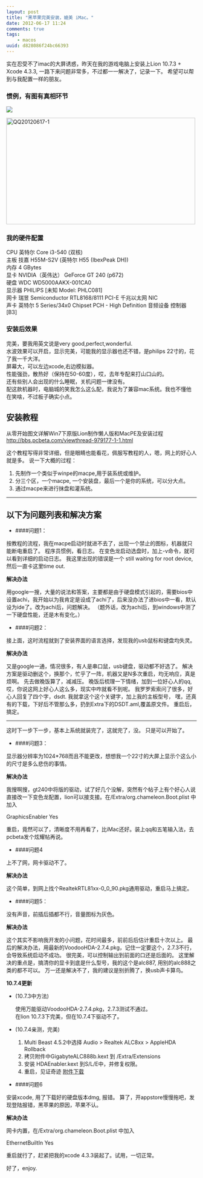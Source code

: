 ```yaml
---
layout: post
title: "黑苹果完美安装，媲美 iMac。"
date: 2012-06-17 11:24
comments: true
tags: 
    - macos
uuid: d828086f24bc66393
---
```


实在忍受不了imac的大屏诱惑，昨天在我的游戏电脑上安装上Lion 10.7.3 + Xcode 4.3.3, 一路下来问题非常多，不过都一一解决了，记录一下。 希望可以帮到与我配置一样的朋友。

### 惯例，有图有真相环节
![](http://l.ruby-china.org/photo/96e0bc2eaf78075ebd01bdfb12953abe.jpg)

<a href="http://www.flickr.com/photos/73858287@N03/7385074806/" title="Flickr 上 hhuai2012 的 QQ20120617-1"><img src="http://farm6.staticflickr.com/5275/7385074806_e32fac48c2.jpg" width="500" height="281" alt="QQ20120617-1"></a>

### 我的硬件配置

CPU 英特尔 Core i3-540 (双核)     
主板 技嘉 H55M-S2V (英特尔 H55 (IbexPeak DH))      
内存 4 GBytes      
显卡 NVIDIA（英伟达） GeForce GT 240 (p672)      
硬盘 WDC WD5000AAKX-001CA0      
显示器 PHILIPS [未知 Model: PHLC081]      
网卡 瑞昱 Semiconductor RTL8168/8111 PCI-E 千兆以太网 NIC      
声卡 英特尔 5 Series/34x0 Chipset PCH - High Definition 音频设备 控制器 [B3]      

### 安装后效果

完美，要我用英文说是very good,perfect,wonderful.     
水波效果可以开启，显示完美，可能我的显示器也还不错，是philips 22寸的，花了我一千大洋。     
屏幕大，可以左边xcode,右边模拟器。     
性能强劲，散热好（保持在50-60度），哎，去年专配来打山口山的。     
还有些别人会出现的什么睡眠，关机问题一律没有。     
配这款机器时，电脑城的笑我怎么这么配，我说为了兼容mac系统。我也不懂他在笑啥，不过板子确实小点。     

## 安装教程

从零开始图文详解Win7下原版Lion制作懒人版和MacPE及安装过程
http://bbs.pcbeta.com/viewthread-979177-1-1.html

这个教程写得非常详细，但是眼睛也能看花，佩服写教程的人，嗯，网上的好心人就是多。
说一下大概的过程：

1.   先制作一个类似于winpe的macpe,用于装系统或维护。
1.   分三个区，一个macpe, 一个安装盘，最后一个是你的系统，可以分大点。
1.   通过macpe来进行抹盘和灌系统。   
             
------------
## 以下为问题列表和解决方案

- ####问题1：

按教程的流程，我在macpe启动时就进不去了，出现一个禁止的图标，机器就只能断电重启了。
程序员惯例，看日志。 在变色龙启动选盘时，加上-v命令，就可以看到详细的启动日志。
我这里出现的错误是一个 still waiting for root device, 然后一直卡这里time out.

**解决办法**

用google一搜，大量的说法和答案，主要都是由于硬盘模式引起的，需要bios中设置achi，我开始以为我肯定是设成了achi了，后来没办法了进bios中一看，默认设为ide了。改为achi后，问题解决。
（题外话，改为achi后，到windows中测了一下硬盘性能，还是木有变化。）

- ####问题2：

接上面，这时流程就到了安装界面的语言选择，发现我的usb鼠标和键盘均失灵。

**解决办法**

又是google一通，情况很多，有人是串口鼠，usb键盘，驱动都不好选了。 解决方案是驱动删这个，换那个，忙乎了一阵，机器又是N多次重启，均无响应，真是烦啊。
先去做晚饭算了，减减压。
晚饭后梳理一下情绪，加到一位好心人的qq,哎，你说这网上好心人这么多，现实中咋就看不到呢。
我罗罗索索问了很多，好心人回复了四个字，dsdt. 我就拿这个这个关键字，加上我的主板型号，
嘿，还真有的下载，下好后不管那么多，扔到Extra下的DSDT.aml,覆盖原文件。
重启后，搞定。

------------
这时下一步下一步，基本上系统就装完了，这就完了，没。 只是可以开始了。

- ####问题3：

显示器分辨率为1024*768而且不能更改，想想我一个22寸的大屏上显示个这么小的尺寸是多么悲伤的事情。

**解决办法**

我搜啊搜，gt240中将版的驱动，试了好几个没解，突然有个帖子上有个好心人说直接改一下变色龙配置，lion可以接支接。在/Extra/org.chameleon.Boot.plist 中加入

  <key>GraphicsEnabler</key>
  <string>Yes</string>

重启，竟然可以了，清晰度不用再看了，比iMac还好。装上qq和五笔输入法，去pcbeta发个炫耀帖再说。

- ####问题4

上不了网，网卡驱动不了。

**解决办法**

这个简单，到网上找个RealtekRTL81xx-0_0_90.pkg通用驱动，重启马上搞定。

- ####问题5：

没有声音，前插后插都不行，音量图标为灰色。

**解决办法**

这个其实不影响我开发的小问题，花时间最多，前前后后估计重启十次以上。
最后的解决办法，用最新的VoodooHDA-2.7.4.pkg，记住一定要这个，2.7.3不行，会导致系统启动不成功。
很完美，可以控制输出到前面的口还是后面的。
这里解决的重点是，搞清你的显卡到底是什么型号，我的这个是alc887, 用别的alc888之类的都不可以。
万一还是解决不了，我的建议是别折腾了，换usb声卡算鸟。

**10.7.4更新**

  - (10.7.3中方法)

    使用万能驱动VoodooHDA-2.7.4.pkg，2.7.3测试不通过。    
    在lion 10.7.3下完美，但在10.7.4下驱动不了。

  - (10.7.4亲测，完美)

    1. Multi Beast 4.5.2中选择
    Audio > Realtek ALC8xx > AppleHDA Rollback
    2. 拷贝附件中GigabyteALC888b.kext 到 /Extra/Extensions
    3. 安装 HDAEnabler.kext 到S/L/E中，并修复权限。
    4. 重启，见证奇迹
  [附件下载][1]

- ####问题6

安装xcode, 用了下载好的硬盘版本dmg, 报错。
算了，开appstore慢慢拖吧，发现登陆报错，黑苹果的原因，苹果不认。

**解决办法**

网卡内置，在/Extra/org.chameleon.Boot.plist 中加入

  <key>EthernetBuiltIn</key>
  <string>Yes</string>

重启就行了，赶紧把我的xcode 4.3.3装起了。试用，一切正常。

好了，enjoy.

[1]: http://bbs.pcbeta.com/viewthread-1060017-1-1.html
